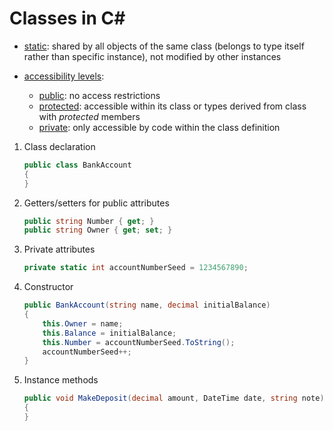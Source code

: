 # Classes in C#

- [static]: shared by all objects of the same class (belongs to type itself
  rather than specific instance), not modified by other instances

- [accessibility levels]:
    - [public]: no access restrictions
    - [protected]: accessible within its class or types derived from class with
      _protected_ members
    - [private]: only accessible by code within the class definition

1. Class declaration
    ```c#
    public class BankAccount
    {
    }
    ```

2. Getters/setters for public attributes
    ```c#
    public string Number { get; }
    public string Owner { get; set; }
    ```

3. Private attributes
    ```c#
    private static int accountNumberSeed = 1234567890;
    ```
4. Constructor
    ```c#
    public BankAccount(string name, decimal initialBalance)
    {
        this.Owner = name;
        this.Balance = initialBalance;
        this.Number = accountNumberSeed.ToString();
        accountNumberSeed++;
    }
    ```

5. Instance methods
    ```c#
    public void MakeDeposit(decimal amount, DateTime date, string note)
    {
    }
    ```

[static]:
    https://docs.microsoft.com/en-us/dotnet/csharp/language-reference/keywords/static

[accessibility levels]:
    https://docs.microsoft.com/en-us/dotnet/csharp/language-reference/keywords/accessibility-levels

[public]:
    https://docs.microsoft.com/en-us/dotnet/csharp/language-reference/keywords/public

[private]:
    https://docs.microsoft.com/en-us/dotnet/csharp/language-reference/keywords/private

[protected]:
    https://docs.microsoft.com/en-us/dotnet/csharp/language-reference/keywords/protected
